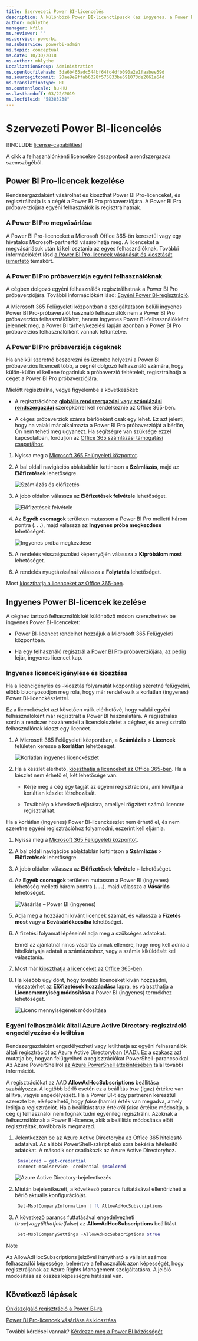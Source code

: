 ```yaml
---
title: Szervezeti Power BI-licencelés
description: A különböző Power BI-licenctípusok (az ingyenes, a Power BI Pro és a Power BI Premium) ismertetése.
author: mgblythe
manager: kfile
ms.reviewer: ''
ms.service: powerbi
ms.subservice: powerbi-admin
ms.topic: conceptual
ms.date: 10/30/2018
ms.author: mblythe
LocalizationGroup: Administration
ms.openlocfilehash: 5da6b465adc544bf64fd4dfb090a2e1faabee59d
ms.sourcegitcommit: 20ae9e9ffab6328f575833be691073de2061a64d
ms.translationtype: HT
ms.contentlocale: hu-HU
ms.lasthandoff: 03/22/2019
ms.locfileid: "58383238"
---
```

# <a name="power-bi-licensing-in-your-organization"></a>Szervezeti Power BI-licencelés

[!INCLUDE [license-capabilities](includes/license-capabilities.md)]

A cikk a felhasználónkénti licencekre összpontosít a rendszergazda szemszögéből.

## <a name="manage-power-bi-pro-licenses"></a>Power BI Pro-licencek kezelése

Rendszergazdaként vásárolhat és kioszthat Power BI Pro-licenceket, és regisztrálhatja is a cégét a Power BI Pro próbaverziójára. A Power BI Pro próbaverziójára egyéni felhasználók is regisztrálhatnak.

### <a name="purchasing-power-bi-pro"></a>A Power BI Pro megvásárlása

A Power BI Pro-licenceket a Microsoft Office 365-ön keresztül vagy egy hivatalos Microsoft-partnertől vásárolhatja meg. A licenceket a megvásárlásuk után ki kell osztania az egyes felhasználóknak. További információkért lásd [a Power BI Pro-licencek vásárlását és kiosztását ismertető](service-admin-purchasing-power-bi-pro.md) témakört.

### <a name="power-bi-pro-trial-for-individuals"></a>A Power BI Pro próbaverziója egyéni felhasználóknak

A cégben dolgozó egyéni felhasználók regisztrálhatnak a Power BI Pro próbaverziójára. További információkért lásd: [Egyéni Power BI-regisztráció](service-self-service-signup-for-power-bi.md).

A Microsoft 365 Felügyeleti központban a szolgáltatáson belüli ingyenes Power BI Pro-próbaverziót használó felhasználók nem a Power BI Pro próbaverziós felhasználóiként, hanem ingyenes Power BI-felhasználókként jelennek meg, a Power BI tárhelykezelési lapján azonban a Power BI Pro próbaverziós felhasználóiként vannak feltüntetve.

### <a name="power-bi-pro-trial-for-organizations"></a>A Power BI Pro próbaverziója cégeknek

Ha anélkül szeretné beszerezni és üzembe helyezni a Power BI próbaverziós licenceit több, a cégnél dolgozó felhasználó számára, hogy külön-külön el kellene fogadniuk a próbaverzió feltételeit, regisztrálhatja a céget a Power BI Pro próbaverziójára.

Mielőtt regisztrálna, vegye figyelembe a következőket:

* A regisztrációhoz [**globális rendszergazdai** vagy **számlázási rendszergazdai**](https://support.office.com/article/about-office-365-admin-roles-da585eea-f576-4f55-a1e0-87090b6aaa9d) szerepkörrel kell rendelkeznie az Office 365-ben.

* A céges próbaverziók száma bérlőnként csak egy lehet. Ez azt jelenti, hogy ha valaki már alkalmazta a Power BI Pro próbaverzióját a bérlőn, Ön nem teheti meg ugyanezt. Ha segítségre van szüksége ezzel kapcsolatban, forduljon az [Office 365 számlázási támogatási csapatához](https://support.office.microsoft.com/article/contact-support-for-business-products-admin-help-32a17ca7-6fa0-4870-8a8d-e25ba4ccfd4b?CorrelationId=552bbf37-214f-4202-80cb-b94240dcd671).

1. Nyissa meg a [Microsoft 365 Felügyeleti központot](https://portal.office.com/adminportal/home#/homepage).

1. A bal oldali navigációs ablaktáblán kattintson a **Számlázás**, majd az **Előfizetések** lehetőségre.

   ![Számlázás és előfizetés](media/service-admin-licensing-organization/service-power-bi-pro-in-your-organization-05.png)

1. A jobb oldalon válassza az **Előfizetések felvétele** lehetőséget.

   ![Előfizetések felvétele](media/service-admin-licensing-organization/service-power-bi-pro-in-your-organization-06.png)

1. Az **Egyéb csomagok** területen mutasson a Power BI Pro melletti három pontra (**. . .**), majd válassza az **Ingyenes próba megkezdése** lehetőséget.

   ![Ingyenes próba megkezdése](media/service-admin-licensing-organization/service-power-bi-pro-in-your-organization-07.png) 

1. A rendelés visszaigazolási képernyőjén válassza a **Kipróbálom most** lehetőséget.

1. A rendelés nyugtázásánál válassza a **Folytatás** lehetőséget.

Most [kioszthatja a licenceket az Office 365-ben](https://support.office.com/article/assign-licenses-to-users-in-office-365-for-business-997596b5-4173-4627-b915-36abac6786dc).

## <a name="manage-power-bi-free-licenses"></a>Ingyenes Power BI-licencek kezelése

A céghez tartozó felhasználók két különböző módon szerezhetnek be ingyenes Power BI-licenceket:

* Power BI-licencet rendelhet hozzájuk a Microsoft 365 Felügyeleti központban.

* Ha egy felhasználó [regisztrál a Power BI Pro próbaverziójára](service-self-service-signup-for-power-bi.md), az pedig lejár, ingyenes licencet kap.

### <a name="requesting-and-assigning-free-licenses"></a>Ingyenes licencek igénylése és kiosztása

Ha a licencigénylés és -kiosztás folyamatát központilag szeretné felügyelni, előbb bizonyosodjon meg róla, hogy már rendelkezik a korlátlan (ingyenes) Power BI-licenckészlettel.

Ez a licenckészlet azt követően válik elérhetővé, hogy valaki egyéni felhasználóként már regisztrált a Power BI használatára. A regisztrálás során a rendszer hozzárendeli a licenckészletet a céghez, és a regisztráló felhasználónak kioszt egy licencet.

1. A Microsoft 365 Felügyeleti központban, a **Számlázás** > **Licencek** felületen keresse a **korlátlan** lehetőséget.

    ![Korlátlan ingyenes licenckészlet](media/service-admin-licensing-organization/unlimited-licenses.png)

1. Ha a készlet elérhető, [kioszthatja a licenceket az Office 365-ben](https://support.office.com/article/assign-licenses-to-users-in-office-365-for-business-997596b5-4173-4627-b915-36abac6786dc). Ha a készlet nem érhető el, két lehetősége van:

    * Kérje meg a cég egy tagját az egyéni regisztrációra, ami kiváltja a korlátlan készlet létrehozását.

    * Továbblép a következő eljárásra, amellyel rögzített számú licencre regisztrálhat.

Ha a korlátlan (ingyenes) Power BI-licenckészlet nem érhető el, és nem szeretne egyéni regisztrációhoz folyamodni, eszerint kell eljárnia.

1. Nyissa meg a [Microsoft 365 Felügyeleti központot](https://portal.office.com/admin/default.aspx).

1. A bal oldali navigációs ablaktáblán kattintson a **Számlázás** > **Előfizetések** lehetőségre.

1. A jobb oldalon válassza az **Előfizetések felvétele +** lehetőséget.

1. Az **Egyéb csomagok** területen mutasson a Power BI (ingyenes) lehetőség melletti három pontra (**. . .**), majd válassza a **Vásárlás** lehetőséget.

    ![Vásárlás – Power BI (ingyenes)](media/service-admin-licensing-organization/buy-powerbi-free.png)

1. Adja meg a hozzáadni kívánt licencek számát, és válassza a **Fizetés most** vagy a **Bevásárlókocsiba** lehetőséget.

1. A fizetési folyamat lépéseinél adja meg a szükséges adatokat.

    Ennél az ajánlatnál nincs vásárlás annak ellenére, hogy meg kell adnia a hitelkártyája adatait a számlázáshoz, vagy a számla kiküldését kell választania.

1. Most már [kioszthatja a licenceket az Office 365-ben](https://support.office.com/article/assign-licenses-to-users-in-office-365-for-business-997596b5-4173-4627-b915-36abac6786dc).

1. Ha később úgy dönt, hogy további licenceket kíván hozzáadni, visszatérhet az **Előfizetések hozzáadása** lapra, és választhatja a **Licencmennyiség módosítása** a Power BI (ingyenes) termékhez lehetőséget.

    ![Licenc mennyiségének módosítása](media/service-admin-licensing-organization/change-license-quantity.png)

### <a name="enable-or-disable-individual-user-sign-up-in-azure-active-directory"></a>Egyéni felhasználók általi Azure Active Directory-regisztráció engedélyezése és letiltása

Rendszergazdaként engedélyezheti vagy letilthatja az egyéni felhasználók általi regisztrációt az Azure Active Directoryban (AAD). Ez a szakasz azt mutatja be, hogyan felügyelheti a regisztrációkat PowerShell-parancsokkal. Az Azure PowerShellről [az Azure PowerShell áttekintésében](/powershell/azure/overview) talál további információt.

A regisztrációkat az AAD **AllowAdHocSubscriptions** beállítása szabályozza. A legtöbb bérlő esetén ez a beállítás *true* (igaz) értékre van állítva, vagyis engedélyezett. Ha a Power BI-t egy partneren keresztül szerezte be, elképzelhető, hogy *false* (hamis) érték van megadva, amely letiltja a regisztrációt. Ha a beállítást *true* értékről *false* értékre módosítja, a cég új felhasználói nem fognak tudni egyénileg regisztrálni. Azoknak a felhasználóknak a Power BI-licence, akik a beállítás módosítása előtt regisztráltak, továbbra is megmarad.

1. Jelentkezzen be az Azure Active Directoryba az Office 365 hitelesítő adataival. Az alábbi PowerShell-szkript első sora bekéri a hitelesítő adatokat. A második sor csatlakozik az Azure Active Directoryhoz.

    ```powershell
     $msolcred = get-credential
     connect-msolservice -credential $msolcred
    ```

   ![Azure Active Directory-bejelentkezés](media/service-admin-licensing-organization/aad-signin.png)

1. Miután bejelentkezett, a következő parancs futtatásával ellenőrizheti a bérlő aktuális konfigurációját.

    ```powershell
     Get-MsolCompanyInformation | fl AllowAdHocSubscriptions
    ```
1. A következő parancs futtatásával engedélyezheti ($true) vagy tilthatja le ($false) az **AllowAdHocSubscriptions** beállítást.

    ```powershell
     Set-MsolCompanySettings -AllowAdHocSubscriptions $true
    ```

> [!NOTE]
> Az AllowAdHocSubscriptions jelzővel irányítható a vállalat számos felhasználói képessége, beleértve a felhasználók azon képességét, hogy regisztráljanak az Azure Rights Management szolgáltatásra. A jelölő módosítása az összes képességre hatással van.

## <a name="next-steps"></a>Következő lépések

[Önkiszolgáló regisztráció a Power BI-ra](service-self-service-signup-for-power-bi.md)  

[Power BI Pro-licencek vásárlása és kiosztása](service-admin-purchasing-power-bi-pro.md)

További kérdései vannak? [Kérdezze meg a Power BI közösségét](http://community.powerbi.com/)
